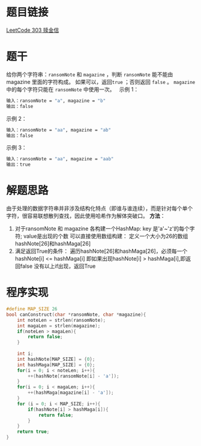 # 题目链接
[LeetCode 303 赎金信](https://leetcode.cn/problems/ransom-note/)

# 题干
给你两个字符串：`ransomNote` 和 `magazine` ，判断 `ransomNote` 能不能由 magazine 里面的字符构成。
如果可以，返回`true` ；否则返回 `false` 。
`magazine` 中的每个字符只能在 `ransomNote` 中使用一次。
 
示例 1：
```bash
输入：ransomNote = "a", magazine = "b"
输出：false
```
示例 2：
```bash
输入：ransomNote = "aa", magazine = "ab"
输出：false
```
示例 3：
```bash
输入：ransomNote = "aa", magazine = "aab"
输出：true
```

# 解题思路
由于处理的数据字符串并非涉及结构化特点（即谁与谁连续），而是针对每个单个字符，很容易联想散列查找，因此使用哈希作为解体突破口。
**方法**：
1. 对于ransomNote 和 magazine 各构建一个HashMap:
    key 是'a'~'z'的每个字符; value是出现的个数
    可以直接使用数组构建：
    定义一个大小为26的数组hashNote[26]和hashMaga[26]
2. 满足返回True的条件：
    遍历hashNote[26]和hashMaga[26]，必须每一个hashNote[i] <= hashMaga[i]
    即如果出现hashNote[i] > hashMaga[i],即返回false
    没有以上if出现，返回True

# 程序实现
```c
#define MAP_SIZE 26
bool canConstruct(char *ransomNote, char *magazine){
    int noteLen = strlen(ransomNote);
    int magaLen = strlen(magazine);
    if(noteLen > magaLen){
        return false;
    }
    
    int i;
    int hashNote[MAP_SIZE] = {0};
    int hashMaga[MAP_SIZE] = {0};
    for(i = 0; i < noteLen; i++){
        ++(hashNote[ransomNote[i] - 'a']); 
    }
    for(i = 0; i < magaLen; i++){
        ++(hashMaga[magazine[i] - 'a']); 
    }
    for (i = 0; i < MAP_SIZE; i++){
        if(hashNote[i] > hashMaga[i]){
            return false;
        }
    }
    return true;
}
```
